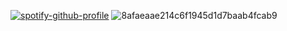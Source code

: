 [![spotify-github-profile](https://spotify-github-profile.kittinanx.com/api/view?uid=313yccpfjafogiz2etb2ruvncf6e&cover_image=true&theme=novatorem&show_offline=false&background_color=1c1c1c&interchange=true&bar_color=53b14f&bar_color_cover=true)](https://github.com/kittinan/spotify-github-profile)
 ![8afaeaae214c6f1945d1d7baab4fcab9](https://github.com/user-attachments/assets/c1be5458-043f-4288-b5f1-f4541aaef533)
